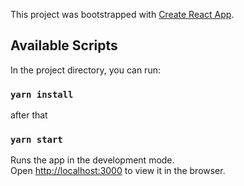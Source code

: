 This project was bootstrapped with [Create React App](https://github.com/facebook/create-react-app).

## Available Scripts

In the project directory, you can run:

### `yarn install`

after that

### `yarn start`

Runs the app in the development mode.<br />
Open [http://localhost:3000](http://localhost:3000) to view it in the browser.